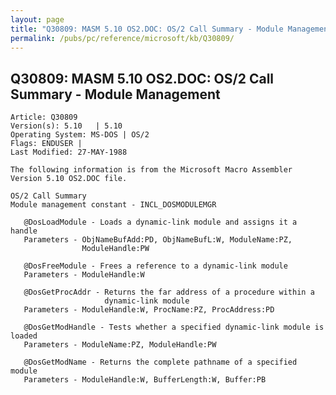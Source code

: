```yaml
---
layout: page
title: "Q30809: MASM 5.10 OS2.DOC: OS/2 Call Summary - Module Management"
permalink: /pubs/pc/reference/microsoft/kb/Q30809/
---
```


## Q30809: MASM 5.10 OS2.DOC: OS/2 Call Summary - Module Management

	Article: Q30809
	Version(s): 5.10   | 5.10
	Operating System: MS-DOS | OS/2
	Flags: ENDUSER |
	Last Modified: 27-MAY-1988
	
	The following information is from the Microsoft Macro Assembler
	Version 5.10 OS2.DOC file.
	
	OS/2 Call Summary
	Module management constant - INCL_DOSMODULEMGR
	
	   @DosLoadModule - Loads a dynamic-link module and assigns it a handle
	   Parameters - ObjNameBufAdd:PD, ObjNameBufL:W, ModuleName:PZ,
	                ModuleHandle:PW
	
	   @DosFreeModule - Frees a reference to a dynamic-link module
	   Parameters - ModuleHandle:W
	
	   @DosGetProcAddr - Returns the far address of a procedure within a
	                     dynamic-link module
	   Parameters - ModuleHandle:W, ProcName:PZ, ProcAddress:PD
	
	   @DosGetModHandle - Tests whether a specified dynamic-link module is loaded
	   Parameters - ModuleName:PZ, ModuleHandle:PW
	
	   @DosGetModName - Returns the complete pathname of a specified module
	   Parameters - ModuleHandle:W, BufferLength:W, Buffer:PB
